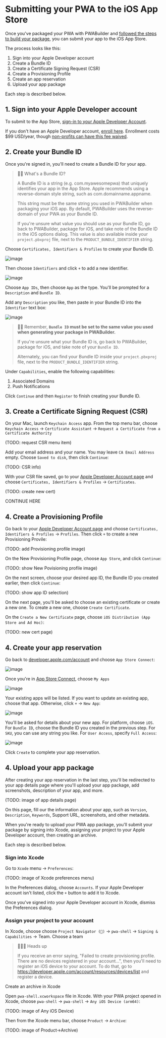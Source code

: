﻿# Submitting your PWA to the iOS App Store

Once you've packaged your PWA with PWABuilder and [followed the steps to build your package](/next-steps.md), you can submit your app to the iOS App Store.

The process looks like this:

1. Sign into your Apple Developer account
2. Create a Bundle ID
3. Create a Certificate Signing Request (CSR)
4. Create a Provisioning Profile
5. Create an app reservation
6. Upload your app package

Each step is described below.

## 1. Sign into your Apple Developer account

To submit to the App Store, [sign-in to your Apple Developer Account](https://developer.apple.com/account/).

If you don't have an Apple Developer account, [enroll here](https://developer.apple.com/programs/enroll). Enrollment costs $99 USD/year, though [non-profits can have this fee waived](https://developer.apple.com/support/membership-fee-waiver/).

## 2. Create your Bundle ID

Once you're signed in, you'll need to create a Bundle ID for your app. 

> 💁‍♀️ What's a Bundle ID?
> 
> A Bundle ID is a string (e.g. com.myawesomepwa) that uniquely identifies your app in the App Store.
> Apple recommends using a reverse-domain style string, such as com.domainname.appname.
>
> This string must be the same string you used in PWABuilder when packaging your iOS app. By default, PWABuilder uses the reverse-domain of your PWA as your Bundle ID.
>
> If you're unsure what value you should use as your Bundle ID, go back to PWABuilder, package for iOS, and take note of the Bundle ID in the iOS options dialog. This value is also available inside your `project.pbxproj` file, next to the `PRODUCT_BUNDLE_IDENTIFIER` string.

Choose `Certificates, Identifiers & Profiles` to create your Bundle ID.

![image](https://user-images.githubusercontent.com/312936/138008456-bc72e5c5-1314-4844-8065-8a9c2f1a231b.png)

Then choose `Identifiers` and click `+` to add a new identifier.

![image](https://user-images.githubusercontent.com/312936/138008541-9ae86cac-05e2-4b50-a0e9-1f6297638bd3.png)

Choose `App IDs`, then choose `App` as the type. You'll be prompted for a `Description` and `Bundle ID`.

Add any `Description` you like, then paste in your Bundle ID into the `Identifier` text box:

![image](https://user-images.githubusercontent.com/312936/138008584-7aaf1b12-2423-4a1d-9de2-d473d4fe6330.png)

> 💁‍♂️ Remember, **`Bundle ID` must be set to the same value you used when generating your package in PWABuilder.**
> 
> If you're unsure what your Bundle ID is, go back to PWABuilder, package for iOS, and take note of your `Bundle ID`.
> 
> Alternately, you can find your Bundle ID inside your `project.pbxproj` file, next to the `PRODUCT_BUNDLE_IDENTIFIER` string.

Under `Capabilities`, enable the following capabilities:

1. Associated Domains
2. Push Notifications

Click `Continue` and then `Register` to finish creating your Bundle ID.

## 3. Create a Certificate Signing Request (CSR)

On your Mac, launch `Keychain Access` app. From the top menu bar, choose `Keychain Access` -> `Certificate Assistant` -> `Request a Certificate from a Certificate Authority`

(TODO: request CSR menu item)

Add your email address and your name. You may leave `CA Email Address` empty. Choose `Saved to disk`, then click `Continue`:

(TODO: CSR info)

With your CSR file saved, go to your [Apple Developer Account page](https://developer.apple.com/account) and choose `Certificates, Identifiers & Profiles` -> `Certificates`.

(TODO: create new cert)

CONTINUE HERE

## 4. Create a Provisioning Profile

Go back to your [Apple Developer Account page](https://developer.apple.com/account) and choose `Certificates, Identifiers & Profiles` -> `Profiles`. Then click `+` to create a new Provisioning Provile:

(TODO: add Provisioning profile image)

On the New Provisioning Profile page, choose `App Store`, and click `Continue`:

(TODO: show New Povisioning profile image)

On the next screen, choose your desired app ID, the Bundle ID you created earlier, then click `Continue`:

(TODO: show app ID selection)

On the next page, you'll be asked to choose an existing certificate or create a new one. To create a new one, choose `Create Certificate`.

On the `Create a New Certificate` page, choose `iOS Distribution (App Store and Ad Hoc)`:

(TODO: new cert page)



## 4. Create your app reservation

Go back to [developer.apple.com/account](https://developer.apple.com/account/) and choose `App Store Connect`:

![image](https://user-images.githubusercontent.com/312936/138008617-5205be9e-a750-40fa-a35c-13a43fda8d48.png)

Once you're in [App Store Connect](https://appstoreconnect.apple.com), choose `My Apps`

![image](https://user-images.githubusercontent.com/312936/138008636-9871da39-34f5-433a-817c-cafd76daf4bd.png)

Your existing apps will be listed. If you want to update an existing app, choose that app. Otherwise, click `+` -> `New App`:

![image](https://user-images.githubusercontent.com/312936/138008660-842d5edb-a4bd-4875-b997-0df931a4f3dd.png)

You'll be asked for details about your new app. For platform, choose `iOS`. For `Bundle ID`, choose the Bundle ID you created in the previous step. For `SKU`, you can use any string you like. For `User Access`, specify `Full Access`:

![image](https://user-images.githubusercontent.com/312936/138008701-ee5e070d-6569-42d3-9b0b-c5ad9fcbc04d.png)

Click `Create` to complete your app reservation.

## 4. Upload your app package

After creating your app reservation in the last step, you'll be redirected to your app details page where you'll upload your app package, add screenshots, description of your app, and more.

(TODO: image of app details page)

On this page, fill our the information about your app, such as `Version`, `Description`, `Keywords`, Support URL, screenshots, and other metadata.

When you're ready to upload your PWA app package, you'll submit your package by signing into Xcode, assigning your project to your Apple Developer account, then creating an archive.

Each step is described below.

### Sign into Xcode

Go to `Xcode` menu -> `Preferences`:

(TODO: image of Xcode preferences menu)

In the Preferences dialog, choose `Accounts`. If your Apple Developer account isn't listed, click the `+` button to add it to Xcode.

Once you've signed into your Apple Developer account in Xcode, dismiss the Preferences dialog.

### Assign your project to your account

In Xcode, choose choose `Project Navigator (📁)` -> `pwa-shell` -> `Signing & Capabilities` -> Team. Choose a team

> 💁🏽‍♀️ Heads up
>
> If you receive an error saying, "Failed to create provisioning profile. There are no devices registered in your account...", then you'll need to register an iOS device to your account. To do that, go to https://developer.apple.com/account/resources/devices/list and register a device.

Create an archive in Xcode

Open `pwa-shell.xcworkspace` file in Xcode. With your PWA project opened in Xcode, choose `pwa-shell` -> `pwa-shell` -> `Any iOS Device (arm64)`:

(TODO: image of Any iOS Device)

Then from the Xcode menu bar, choose `Product` -> `Archive`:

(TODO: image of Product->Archive)



